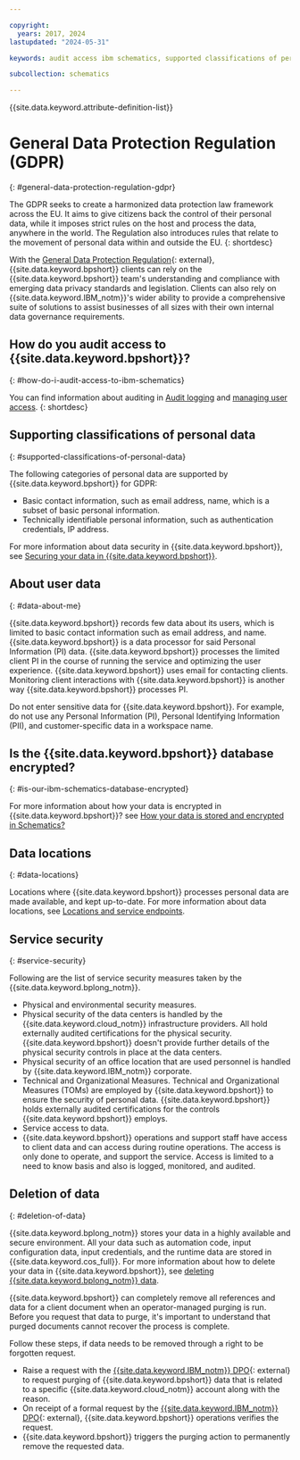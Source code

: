 ```yaml
---

copyright:
  years: 2017, 2024
lastupdated: "2024-05-31"

keywords: audit access ibm schematics, supported classifications of personal data, personal data, sensitive personal data, restrictions on processing, encrypt data, data locations, service security, delete data

subcollection: schematics

---
```


{{site.data.keyword.attribute-definition-list}}

# General Data Protection Regulation (GDPR)
{: #general-data-protection-regulation-gdpr}

The GDPR seeks to create a harmonized data protection law framework across the EU. It aims to give citizens back the control of their personal data, while it imposes strict rules on the host and process the data, anywhere in the world. The Regulation also introduces rules that relate to the movement of personal data within and outside the EU. 
{: shortdesc}

With the [General Data Protection Regulation](https://gdpr.eu/){: external}, {{site.data.keyword.bpshort}} clients can rely on
the {{site.data.keyword.bpshort}} team's understanding and compliance with emerging data privacy standards and legislation. Clients can also rely on {{site.data.keyword.IBM_notm}}'s wider ability to provide a comprehensive suite of solutions to assist businesses of all sizes with their own internal data governance requirements.

## How do you audit access to {{site.data.keyword.bpshort}}?
{: #how-do-i-audit-access-to-ibm-schematics}

You can find information about auditing in [Audit logging](/docs/schematics?topic=schematics-at_events) and [managing user access](/docs/schematics?topic=schematics-access#access-roles).
{: shortdesc}

## Supporting classifications of personal data
{: #supported-classifications-of-personal-data}

The following categories of personal data are supported by {{site.data.keyword.bpshort}} for GDPR:

- Basic contact information, such as email address, name, which is a subset of basic personal information.
- Technically identifiable personal information, such as authentication credentials, IP address.

For more information about data security in {{site.data.keyword.bpshort}}, see [Securing your data in {{site.data.keyword.bpshort}}](/docs/schematics?topic=schematics-secure-data).

## About user data
{: #data-about-me}

{{site.data.keyword.bpshort}} records few data about its users, which is limited to basic contact information such as email address, and name. {{site.data.keyword.bpshort}} is a data processor for said Personal Information (PI) data. {{site.data.keyword.bpshort}} processes the limited client PI in the course of running the service and optimizing the user experience. {{site.data.keyword.bpshort}} uses email for contacting clients. Monitoring client interactions with {{site.data.keyword.bpshort}} is another way {{site.data.keyword.bpshort}} processes PI. 

Do not enter sensitive data for {{site.data.keyword.bpshort}}. For example, do not use any Personal Information (PI), Personal Identifying Information (PII), and customer-specific data in a workspace name.

## Is the {{site.data.keyword.bpshort}} database encrypted?
{: #is-our-ibm-schematics-database-encrypted}

For more information about how your data is encrypted in {{site.data.keyword.bpshort}}? see [How your data is stored and encrypted in Schematics?](/docs/schematics?topic=schematics-secure-data#data-storage)

## Data locations
{: #data-locations}

Locations where {{site.data.keyword.bpshort}} processes personal data are made available, and kept up-to-date. For more information about data locations, see [Locations and service endpoints](/docs/schematics?topic=schematics-locations).

## Service security
{: #service-security}

Following are the list of service security measures taken by the {{site.data.keyword.bplong_notm}}.

- Physical and environmental security measures.
- Physical security of the data centers is handled by the {{site.data.keyword.cloud_notm}} infrastructure providers. All hold externally audited certifications for the physical security. {{site.data.keyword.bpshort}} doesn't provide further details of the physical security controls in place at the data centers.
- Physical security of an office location that are used personnel is handled by {{site.data.keyword.IBM_notm}} corporate.
- Technical and Organizational Measures. Technical and Organizational Measures (TOMs) are employed by {{site.data.keyword.bpshort}} to ensure the security of personal data. {{site.data.keyword.bpshort}} holds externally audited certifications for the controls {{site.data.keyword.bpshort}} employs.
- Service access to data.
- {{site.data.keyword.bpshort}} operations and support staff have access to client data and can access during routine operations. The access is only done to operate, and support the service. Access is limited to a need to know basis and also is logged, monitored, and audited.

## Deletion of data
{: #deletion-of-data}

{{site.data.keyword.bplong_notm}} stores your data in a highly available and secure environment. All your data such as automation code, input configuration data, input credentials, and the runtime data are stored in {{site.data.keyword.cos_full}}. For more information about how to delete your data in {{site.data.keyword.bpshort}}, see [deleting {{site.data.keyword.bplong_notm}} data](/docs/schematics?topic=schematics-delete-schematics-data-intro).

{{site.data.keyword.bpshort}} can completely remove all references and data for a client document when an operator-managed purging is run. Before you request that data to purge, it's important to understand that purged documents cannot recover the process is complete.

Follow these steps, if data needs to be removed through a right to be forgotten request.

- Raise a request with the [{{site.data.keyword.IBM_notm}} DPO](https://w3.ibm.com/ibm/privacy/){: external} to request purging of {{site.data.keyword.bpshort}} data that is related to a specific {{site.data.keyword.cloud_notm}} account along with the reason.
- On receipt of a formal request by the [{{site.data.keyword.IBM_notm}} DPO](https://w3.ibm.com/ibm/privacy/){: external}, {{site.data.keyword.bpshort}} operations verifies the request.
- {{site.data.keyword.bpshort}} triggers the purging action to permanently remove the requested data.
